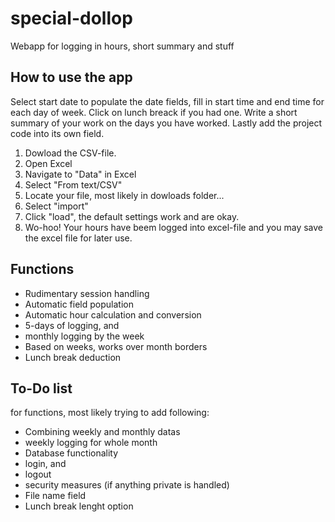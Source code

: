 # special-dollop
Webapp for logging in hours, short summary and stuff


## How to use the app

Select start date to populate the date fields, fill in start time and end time for each day of week. Click on lunch breack if you had one. Write a short summary of your work on the days you have worked. Lastly add the project code into its own field.


1. Dowload the CSV-file. 
2. Open Excel
3. Navigate to "Data" in Excel
4. Select "From text/CSV"
5. Locate your file, most likely in dowloads folder...
6. Select "import"
7. Click "load", the default settings work and are okay.
8. Wo-hoo! Your hours have beem logged into excel-file and you may save the excel file for later use.

## Functions

- Rudimentary session handling
- Automatic field population
- Automatic hour calculation and conversion
- 5-days of logging, and
- monthly logging by the week
- Based on weeks, works over month borders
- Lunch break deduction

## To-Do list

for functions, most likely trying to add following:
- Combining weekly and monthly datas
- weekly logging for whole month
- Database functionality
- login, and
- logout
- security measures (if anything private is handled)
- File name field
- Lunch break lenght option
